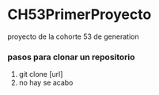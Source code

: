 # CH53PrimerProyecto
proyecto de la cohorte 53 de generation
### pasos para clonar un repositorio
1. git clone [url]
2. no hay se acabo
